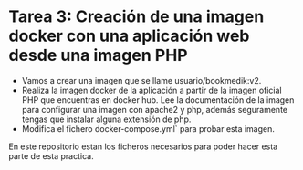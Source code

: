 # Tarea 3: Creación de una imagen docker con una aplicación web desde una imagen PHP
  - Vamos a crear una imagen que se llame usuario/bookmedik:v2.
  - Realiza la imagen docker de la aplicación a partir de la imagen oficial PHP que encuentras en docker hub. Lee la documentación de la imagen para configurar         una imagen con apache2 y php, además seguramente tengas que instalar alguna extensión de php.
  - Modifica el fichero docker-compose.yml` para probar esta imagen.

En este repositorio estan los ficheros necesarios para poder hacer esta parte de esta practica.
